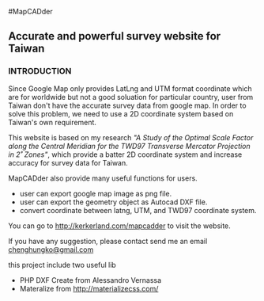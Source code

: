 #MapCADder
## Accurate and powerful survey website for Taiwan 

### INTRODUCTION

Since Google Map only provides LatLng and UTM format coordinate which are for worldwide but not a good soluation for particular country, user from Taiwan don't have the accurate survey data from google map. In order to solve this problem, we need to use a 2D coordinate system based on Taiwan's own requirement.

This website is based on my research *"A Study of the Optimal Scale Factor along the Central Meridian for the TWD97 Transverse Mercator Projection in 2˚ Zones"*, which provide a batter 2D coordinate system and increase accuracy for survey data for Taiwan.

MapCADder also provide many useful functions for users.
- user can export google map image as png file.
- user can export the geometry object as Autocad DXF file.
- convert coordinate between latng, UTM, and TWD97 coordinate system.


You can go to http://kerkerland.com/mapcadder to visit the website.

If you have any suggestion, please contact send me an email chenghungko@gmail.com



this project include two useful lib 
- PHP DXF Create from Alessandro Vernassa 
- Materalize from http://materializecss.com/


